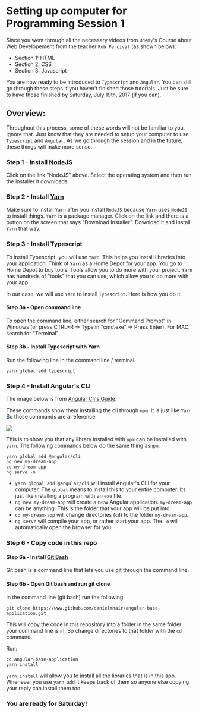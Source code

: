 Setting up computer for Programming Session 1
=============================================

Since you went through all the necessary videos from `Udemy`'s Course about Web Developement from the teacher `Rob Percival` (as shown below):
- Section 1: HTML
- Section 2: CSS
- Section 3: Javascript

You are now ready to be introduced to `Typescript` and `Angular`. You can still go through these steps if you haven't finished those tutorials. Just be sure to have those finished by Saturday, July 19th, 2017 (if you can).

## Overview:
Throughout this process, some of these words will not be familiar to you. Ignore that. Just know that they are needed to setup your computer to use `Typescript` and `Angular`. As we go through the session and in the future, these things will make more sense.

### Step 1 - Install [NodeJS](https://nodejs.org/en/download/)
Click on the link "NodeJS" above. Select the operating system and then run the installer it downloads.

### Step 2 - Install [Yarn](https://yarnpkg.com/lang/en/docs/install/)
Make sure to install `Yarn` after you install `NodeJS` because `Yarn` uses `NodeJS` to install things. `Yarn` is a package manager. Click on the link and there is a button on the screen that says "Download Installer". Download it and install `Yarn` that way.

### Step 3 - Install Typescript
To install Typescript, you will use `Yarn`. This helps you install libraries into your application. Think of `Yarn` as a Home Depot for your app. You go to Home Depot to buy tools. Tools allow you to do more with your project. `Yarn` has hundreds of "tools" that you can use, which allow you to do more with your app.

In our case, we will use `Yarn` to install `Typescript`. Here is how you do it.

#### Step 3a - Open command line
To open the command line, either search for "Command Prompt" in Windows (or press CTRL+R => Type in "cmd.exe" => Press Enter). For MAC, search for "Terminal"

#### Step 3b - Install Typescript with Yarn
Run the following line in the command line / terminal.
```
yarn global add typescript
```

### Step 4 - Install Angular's CLI
The image below is from [Angular Cli's Guide](https://cli.angular.io).

These commands show them installing the cli through `npm`. It is just like `Yarn`. So those commands are a reference.

<img src="https://cli.angular.io/images/cli-logo.svg" />

This is to show you that any library installed with `npm` can be installed with `yarn`. The following commands below do the same thing as`npm`.
```
yarn global add @angular/cli
ng new my-dream-app
cd my-dream-app
ng serve -o
```
- `yarn global add @angular/cli` will install Angular's CLI for your computer. The `global` means to install this to your entire computer. Its just like installing a program with an `exe` file.
- `ng new my-dream-app` will create a new Angular application. `my-dream-app` can be anything. This is the folder that your app will be put into.
- `cd my-dream-app` will change directories (`cd`) to the folder `my-dream-app`.
- `ng serve` will compile your app, or rather start your app. The `-o` will automatically open the browser for you.

### Step 6 - Copy code in this repo

#### Step 6a - Install [Git Bash](https://git-scm.com/downloads)
Git bash is a command line that lets you use git through the command line.

#### Step 6b - Open Git bash and run git clone
In the command line (git bash) run the following
```
git clone https://www.github.com/danielmhair/angular-base-application.git
```

This will copy the code in this repository into a folder in the same folder your command line is in. So change directories to that folder with the `cd` command.

Run:
```
cd angular-base-application
yarn install
```

`yarn install` will allow you to install all the libraries that is in this app. Whenever you use `yarn add` it keeps track of them so anyone else copying your reply can install them too.

### You are ready for Saturday!
